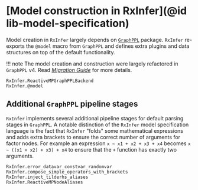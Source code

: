 # [Model construction in RxInfer](@id lib-model-specification)

Model creation in `RxInfer` largely depends on [`GraphPPL`](https://github.com/ReactiveBayes/GraphPPL.jl) package.
`RxInfer` re-exports the `@model` macro from `GraphPPL` and defines extra plugins and data structures on top of the default functionality.

!!! note
    The model creation and construction were largely refactored in `GraphPPL` v4. 
    Read [_Migration Guide_](https://reactivebayes.github.io/GraphPPL.jl/stable/migration_3_to_4/) for more details.

```@docs
RxInfer.ReactiveMPGraphPPLBackend
RxInfer.@model
```

## Additional `GraphPPL` pipeline stages 

`RxInfer` implements several additional pipeline stages for default parsing stages in `GraphPPL`.
A notable distinction of the `RxInfer` model specification language is the fact that `RxInfer` "folds" 
some mathematical expressions and adds extra brackets to ensure the correct number of arguments for factor nodes.
For example an expression `x ~ x1 + x2 + x3 + x4` becomes `x ~ ((x1 + x2) + x3) + x4` to ensure that the `+` function has exactly two arguments.
 
```@docs 
RxInfer.error_datavar_constvar_randomvar
RxInfer.compose_simple_operators_with_brackets
RxInfer.inject_tilderhs_aliases
RxInfer.ReactiveMPNodeAliases
```
